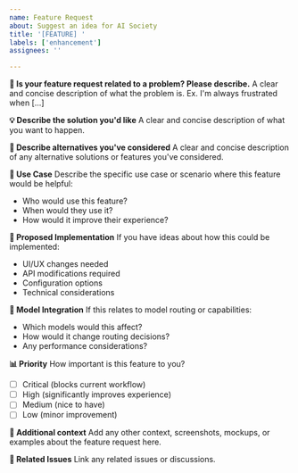 ```yaml
---
name: Feature Request
about: Suggest an idea for AI Society
title: '[FEATURE] '
labels: ['enhancement']
assignees: ''

---
```


**🚀 Is your feature request related to a problem? Please describe.**
A clear and concise description of what the problem is. Ex. I'm always frustrated when [...]

**💡 Describe the solution you'd like**
A clear and concise description of what you want to happen.

**🔄 Describe alternatives you've considered**
A clear and concise description of any alternative solutions or features you've considered.

**🎯 Use Case**
Describe the specific use case or scenario where this feature would be helpful:
- Who would use this feature?
- When would they use it?
- How would it improve their experience?

**📱 Proposed Implementation**
If you have ideas about how this could be implemented:
- UI/UX changes needed
- API modifications required
- Configuration options
- Technical considerations

**🤖 Model Integration**
If this relates to model routing or capabilities:
- Which models would this affect?
- How would it change routing decisions?
- Any performance considerations?

**📊 Priority**
How important is this feature to you?
- [ ] Critical (blocks current workflow)
- [ ] High (significantly improves experience)
- [ ] Medium (nice to have)
- [ ] Low (minor improvement)

**🧪 Additional context**
Add any other context, screenshots, mockups, or examples about the feature request here.

**🔗 Related Issues**
Link any related issues or discussions.

